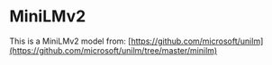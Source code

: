 # MiniLMv2
This is a MiniLMv2 model from: [https://github.com/microsoft/unilm](https://github.com/microsoft/unilm/tree/master/minilm)